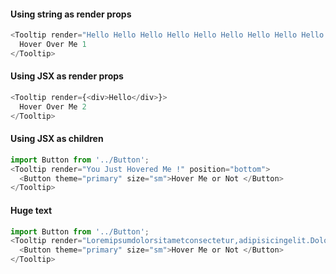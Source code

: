 #### Using string as render props
```js
<Tooltip render="Hello Hello Hello Hello Hello Hello Hello Hello Hello Hello Hello Hello Hello Hello Hello Hello Hello Hello" position="bottom">
  Hover Over Me 1
</Tooltip>
```

#### Using JSX as render props
```js
<Tooltip render={<div>Hello</div>}>
  Hover Over Me 2
</Tooltip>
```

#### Using JSX as children
```js
import Button from '../Button';
<Tooltip render="You Just Hovered Me !" position="bottom">
  <Button theme="primary" size="sm">Hover Me or Not </Button>
</Tooltip>
```

#### Huge text
```js
import Button from '../Button';
<Tooltip render="Loremipsumdolorsitametconsectetur,adipisicingelit.Doloremquearchitectoveritatisveniamat,cumeosdoloreslaborumimpedit.Inventore,voluptate.Maximefacilisexplicaboquamassumendaaspernaturducimusofficiaminusomnis?"position="bottom">
  <Button theme="primary" size="sm">Hover Me or Not </Button>
</Tooltip>
```